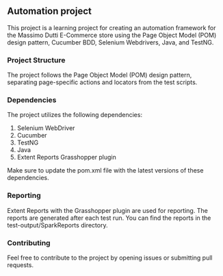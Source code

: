 ## Automation project

This project is a learning project for creating an automation framework for the Massimo Dutti E-Commerce store using the
Page Object Model (POM) design pattern, Cucumber BDD, Selenium Webdrivers, Java, and TestNG.

### Project Structure

The project follows the Page Object Model (POM) design pattern, separating page-specific actions and locators from the
test scripts.

### Dependencies

The project utilizes the following dependencies:

1. Selenium WebDriver
2. Cucumber
3. TestNG
4. Java
5. Extent Reports Grasshopper plugin

Make sure to update the pom.xml file with the latest versions of these dependencies.

### Reporting

Extent Reports with the Grasshopper plugin are used for reporting. The reports are generated after each test run. You
can find the reports in the test-output/SparkReports directory.

### Contributing

Feel free to contribute to the project by opening issues or submitting pull requests. 